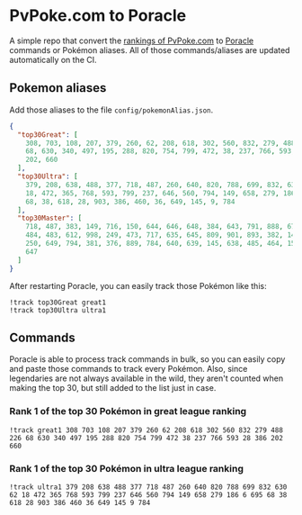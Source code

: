 # PvPoke.com to Poracle
A simple repo that convert the [rankings of PvPoke.com](https://pvpoke.com/rankings/) to [Poracle](https://github.com/KartulUdus/PoracleJS) commands or Pokémon aliases. 
All of those commands/aliases are updated automatically on the CI.

## Pokemon aliases
Add those aliases to the file `config/pokemonAlias.json`. 

<!-- aliases-start -->
```json
{
  "top30Great": [
    308, 703, 108, 207, 379, 260, 62, 208, 618, 302, 560, 832, 279, 488, 226,
    68, 630, 340, 497, 195, 288, 820, 754, 799, 472, 38, 237, 766, 593, 28, 386,
    202, 660
  ],
  "top30Ultra": [
    379, 208, 638, 488, 377, 718, 487, 260, 640, 820, 788, 699, 832, 630, 62,
    18, 472, 365, 768, 593, 799, 237, 646, 560, 794, 149, 658, 279, 186, 6, 695,
    68, 38, 618, 28, 903, 386, 460, 36, 649, 145, 9, 784
  ],
  "top30Master": [
    718, 487, 383, 149, 716, 150, 644, 646, 648, 384, 643, 791, 888, 671, 130,
    484, 483, 612, 998, 249, 473, 717, 635, 645, 809, 901, 893, 382, 143, 445,
    250, 649, 794, 381, 376, 889, 784, 640, 639, 145, 638, 485, 464, 151, 713,
    647
  ]
}
```
<!-- aliases-end -->

After restarting Poracle, you can easily track those Pokémon like this:
```shell
!track top30Great great1
!track top30Ultra ultra1
```

## Commands
Poracle is able to process track commands in bulk, so you can easily copy and paste those commands to track every Pokémon. 
Also, since legendaries are not always available in the wild, they aren't counted when making the top 30, but still added to the list just in case.

### Rank 1 of the top 30 Pokémon in great league ranking
<!-- top30great-start -->
```
!track great1 308 703 108 207 379 260 62 208 618 302 560 832 279 488 226 68 630 340 497 195 288 820 754 799 472 38 237 766 593 28 386 202 660
```
<!-- top30great-end -->

### Rank 1 of the top 30 Pokémon in ultra league ranking
<!-- top30ultra-start -->
```
!track ultra1 379 208 638 488 377 718 487 260 640 820 788 699 832 630 62 18 472 365 768 593 799 237 646 560 794 149 658 279 186 6 695 68 38 618 28 903 386 460 36 649 145 9 784
```
<!-- top30ultra-end -->
